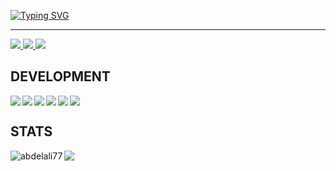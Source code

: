 [![Typing SVG](https://readme-typing-svg.demolab.com?font=Orbitron&size=30&duration=3500&pause=300&color=E20338&center=true&width=435&lines=Hey+I'm+Abdelali;Full+Stack+Developer)](https://git.io/typing-svg)

<hr/>
<a href="https://discord.com/users/665679739549384704">
    <img src="https://img.shields.io/badge/-Discord-000?style=flat&logo=Discord&logoColor=7289da&labelColor=000">
</a>
<a href="mailto:albatross1.off@gmail.com">
    <img src="https://img.shields.io/badge/-Gmail-000?style=flat&logo=Gmail&logoColor=ea4335&labelColor=000"">
</a>
<a href="https://twitter.com/abdelali_js">
    <img src="https://img.shields.io/badge/-X-000?style=flat&logo=X&logoColor=fff&labelColor=000"">
</a>

## DEVELOPMENT
<a href="https://skillicons.dev">
    <img align="left" src="https://skillicons.dev/icons?i=js" /> <img align="left" src="https://skillicons.dev/icons?i=nodejs" /> <img align="left" src="https://skillicons.dev/icons?i=ts" /><img align="left" src="https://skillicons.dev/icons?i=c" />
    <img align="left" src="https://skillicons.dev/icons?i=bash" /> <img src="https://skillicons.dev/icons?i=vscode" />
  </a>
  
## STATS
<img align="left" src="https://github-readme-stats.vercel.app/api?username=abdelali77&show_icons=true&hide_title=true&title_color=FFF&bg_color=000&icon_color=FFF&text_color=E20338&border_radius=10&hide_border=true" alt="abdelali77" />
<img align="left" src="https://github-readme-stats.vercel.app/api/top-langs/?username=abdelali77&layout=compact&langs_count=8&bg_color=000&icon_color=FFF&border_radius=10&hide_border=true&text_color=fff&hide_title=true" />
